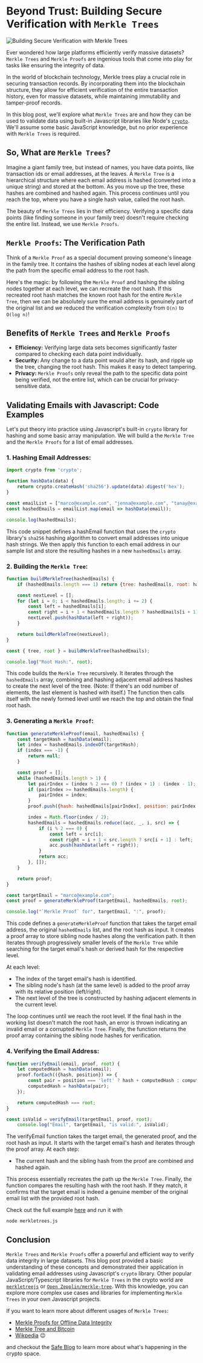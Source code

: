 # Beyond Trust: Building Secure Verification with `Merkle Trees`

![Building Secure Verification with `Merkle Trees`](merkle-trees.png)

Ever wondered how large platforms efficiently verify massive datasets?
`Merkle Trees` and `Merkle Proofs` are ingenious tools that come into play for tasks like ensuring the integrity of data.

In the world of blockchain technology, Merkle trees play a crucial role in securing transaction records. By incorporating them into the blockchain structure, they allow for efficient verification of the entire transaction history, even for massive datasets, while maintaining immutability and tamper-proof records.

In this blog post, we'll explore what `Merkle Trees` are and how they can be used to validate data using built-in Javascript libraries like Node's [`crypto`](https://nodejs.org/api/crypto.html).
We'll assume some basic JavaScript knowledge, but no prior experience with `Merkle Trees` is required.

## So, What are `Merkle Trees`?

Imagine a giant family tree, but instead of names, you have data points, like transaction ids or email addresses, at the leaves.
A `Merkle Tree` is a hierarchical structure where each email address is hashed (converted into a unique string) and stored at the bottom.
As you move up the tree, these hashes are combined and hashed again.
This process continues until you reach the top, where you have a single hash value, called the root hash.

The beauty of `Merkle Trees` lies in their efficiency.
Verifying a specific data points (like finding someone in your family tree) doesn't require checking the entire list.
Instead, we use `Merkle Proofs`.

## `Merkle Proofs`: The Verification Path

Think of a `Merkle Proof` as a special document proving someone's lineage in the family tree.
It contains the hashes of sibling nodes at each level along the path from the specific email address to the root hash.

Here's the magic: by following the `Merkle Proof` and hashing the sibling nodes together at each level, we can recreate the root hash.
If this recreated root hash matches the known root hash for the entire `Merkle Tree`, then we can be absolutely sure the email address is genuinely part of the original list and we reduced the verification complexity from `O(n)` to `O(log n)`! 

## Benefits of `Merkle Trees` and `Merkle Proofs`

- **Efficiency:** Verifying large data sets becomes significantly faster compared to checking each data point individually.
- **Security:** Any change to a data point would alter its hash, and ripple up the tree, changing the root hash. This makes it easy to detect tampering.
- **Privacy:** `Merkle Proofs` only reveal the path to the specific data point being verified, not the entire list, which can be crucial for privacy-sensitive data. 

## Validating Emails with Javascript: Code Examples

Let's put theory into practice using Javascript's built-in `crypto` library for hashing and some basic array manipulation.
We will build a the `Merkle Tree` and the `Merkle Proofs` for a list of email addresses.

### 1. Hashing Email Addresses:

```javascript
import crypto from 'crypto';

function hashData(data) {
    return crypto.createHash('sha256').update(data).digest('hex');
}

const emailList = ["marco@example.com", "jenna@example.com", "tanay@example.com"];
const hashedEmails = emailList.map(email => hashData(email));

console.log(hashedEmails);
```

This code snippet defines a hashEmail function that uses the `crypto` library's `sha256` hashing algorithm to convert email addresses into unique hash strings.
We then apply this function to each email address in our sample list and store the resulting hashes in a new `hashedEmails` array.

### 2. Building the `Merkle Tree`:

```javascript
function buildMerkleTree(hashedEmails) {
    if (hashedEmails.length === 1) return {tree: hashedEmails, root: hashedEmails[0]};

    const nextLevel = [];
    for (let i = 0; i < hashedEmails.length; i += 2) {
        const left = hashedEmails[i];
        const right = i + 1 < hashedEmails.length ? hashedEmails[i + 1] : left;
        nextLevel.push(hashData(left + right));
    }

    return buildMerkleTree(nextLevel);
}

const { tree, root } = buildMerkleTree(hashedEmails);

console.log("Root Hash:", root);
```

This code builds the `Merkle Tree` recursively. It iterates through the `hashedEmails` array, combining and hashing adjacent email address hashes to create the next level of the tree.
(Note: If there's an odd number of elements, the last element is hashed with itself.)
The function then calls itself with the newly formed level until we reach the top and obtain the final root hash.

### 3. Generating a `Merkle Proof`:

```javascript
function generateMerkleProof(email, hashedEmails) {
    const targetHash = hashData(email);
    let index = hashedEmails.indexOf(targetHash);
    if (index === -1) {
        return null;
    }

    const proof = [];
    while (hashedEmails.length > 1) {
        let pairIndex = (index % 2 === 0) ? (index + 1) : (index - 1);
        if (pairIndex >= hashedEmails.length) {
            pairIndex = index;
        }
        proof.push({hash: hashedEmails[pairIndex], position: pairIndex > index ? 'right' : 'left'});

        index = Math.floor(index / 2);
        hashedEmails = hashedEmails.reduce((acc, _, i, src) => {
            if (i % 2 === 0) {
                const left = src[i];
                const right = i + 1 < src.length ? src[i + 1] : left;
                acc.push(hashData(left + right));
            }
            return acc;
        }, []);
    }

    return proof;
}

const targetEmail = "marco@example.com";
const proof = generateMerkleProof(targetEmail, hashedEmails, root);

console.log("`Merkle Proof` for", targetEmail, ":", proof);
```

This code defines a `generateMerkleProof` function that takes the target email address, the original `hashedEmails` list, and the root hash as input.
It creates a proof array to store sibling node hashes along the verification path.
It then iterates through progressively smaller levels of the `Merkle Tree` while searching for the target email's hash or derived hash for the respective level.

At each level:

- The index of the target email's hash is identified.
- The sibling node's hash (at the same level) is added to the proof array with its relative position (left/right).
- The next level of the tree is constructed by hashing adjacent elements in the current level.

The loop continues until we reach the root level.
If the final hash in the working list doesn't match the root hash, an error is thrown indicating an invalid email or a corrupted `Merkle Tree`.
Finally, the function returns the proof array containing the sibling node hashes for verification.

### 4. Verifying the Email Address:

```javascript
function verifyEmail(email, proof, root) {
    let computedHash = hashData(email);
    proof.forEach(({hash, position}) => {
        const pair = position === 'left' ? hash + computedHash : computedHash + hash;
        computedHash = hashData(pair);
    });

    return computedHash === root;
}

const isValid = verifyEmail(targetEmail, proof, root);
    console.log("Email", targetEmail, "is valid:", isValid);
```

The verifyEmail function takes the target email, the generated proof, and the root hash as input.
It starts with the target email's hash and iterates through the proof array. At each step:

- The current hash and the sibling hash from the proof are combined and hashed again.

This process essentially recreates the path up the `Merkle Tree`.
Finally, the function compares the resulting hash with the root hash.
If they match, it confirms that the target email is indeed a genuine member of the original email list with the provided root hash.

Check out the full example [here](merkletrees.js) and run it with

```
node merkletrees.js
```

## Conclusion

`Merkle Trees` and `Merkle Proofs` offer a powerful and efficient way to verify data integrity in large datasets.
This blog post provided a basic understanding of these concepts and demonstrated their application in validating email addresses using Javascript's `crypto` library.
Other popular JavaScript/Typescript libraries for `Merkle Trees` in the crypto world are [`merkletreejs`](https://www.npmjs.com/package/merkletreejs) or [`Open Zepplin/merkle-tree`](https://github.com/OpenZeppelin/merkle-tree).
With this knowledge, you can explore more complex use cases and libraries for implementing `Merkle Trees` in your own Javascript projects.

If you want to learn more about different usages of `Merkle Trees`:

- [Merkle Proofs for Offline Data Integrity](https://ethereum.org/en/developers/tutorials/merkle-proofs-for-offline-data-integrity/)
- [Merkle Tree and Bitcoin](https://coingeek.com/merkle-tree-and-bitcoin/)
- [Wikpedia](https://en.wikipedia.org/wiki/Merkle_tree) 😉

and checkout the [Safe Blog](https://safe.global/blog) to learn more about what's happening in the crypto space.
